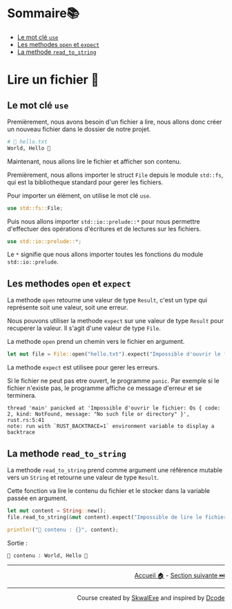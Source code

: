 # Sommaire📚

- [Le mot clé `use`](#le-mot-clé-use)
- [Les methodes `open` et `expect`](#les-methodes-open-et-expect)
- [La methode `read_to_string`](#la-methode-read_to_string)


# Lire un fichier 📖

## Le mot clé `use`

Premièrement, nous avons besoin d'un fichier a lire, nous allons donc créer un nouveau fichier dans le dossier de notre projet.

```bash
# 📄 hello.txt
World, Hello 👋
```

Maintenant, nous allons lire le fichier et afficher son contenu.

Premièrement, nous allons importer le struct `File` depuis le module `std::fs`, qui est la bibliotheque standard pour gerer les fichiers.

Pour importer un élément, on utilise le mot clé `use`.

```rust
use std::fs::File;
```

Puis nous allons importer `std::io::prelude::*` pour nous permettre d'effectuer des opérations d'écritures et de lectures sur les fichiers.

```rust
use std::io::prelude::*;
```

Le `*` signifie que nous allons importer toutes les fonctions du module `std::io::prelude`.

## Les methodes `open` et `expect`

La methode `open` retourne une valeur de type `Result`, c'est un type qui représente soit une valeur, soit une erreur.

Nous pouvons utiliser la methode `expect` sur une valeur de type `Result` pour recuperer la valeur. Il s'agit d'une valeur de type `File`.

La methode `open` prend un chemin vers le fichier en argument.

```rust
let mut file = File::open("hello.txt").expect("Impossible d'ouvrir le fichier");
```

La methode `expect` est utilisee pour gerer les erreurs. 

Si le fichier ne peut pas etre ouvert, le programme `panic`. Par exemple si le fichier n'existe pas, le programme affiche ce message d'erreur et se terminera.

```
thread 'main' panicked at 'Impossible d'ouvrir le fichier: Os { code: 2, kind: NotFound, message: "No such file or directory" }', rust.rs:5:41
note: run with `RUST_BACKTRACE=1` environment variable to display a backtrace
```

## La methode `read_to_string`

La methode `read_to_string` prend comme argument une référence mutable vers un `String` et retourne une valeur de type `Result`.

Cette fonction va lire le contenu du fichier et le stocker dans la variable passée en argument.

```rust
let mut content = String::new();
file.read_to_string(&mut content).expect("Impossible de lire le fichier");

println!("📄 contenu : {}", content);
```

Sortie :

```
📄 contenu : World, Hello 👋
```

---

<p align="right"><a href="https://skwalexe.github.io/apprendre-rust/">Accueil 🏠</a> - <a href="../arguments-de-ligne-de-commande">Section suivante ⏭️</a></p>

---

<p align="right">Course created by <a href="https://github.com/SkwalExe/" target="_blank">SkwalExe</a> and inspired by <a href="https://www.youtube.com/watch?v=vOMJlQ5B-M0&list=PLVvjrrRCBy2JSHf9tGxGKJ-bYAN_uDCUL" target="_blank">Dcode</a></p>